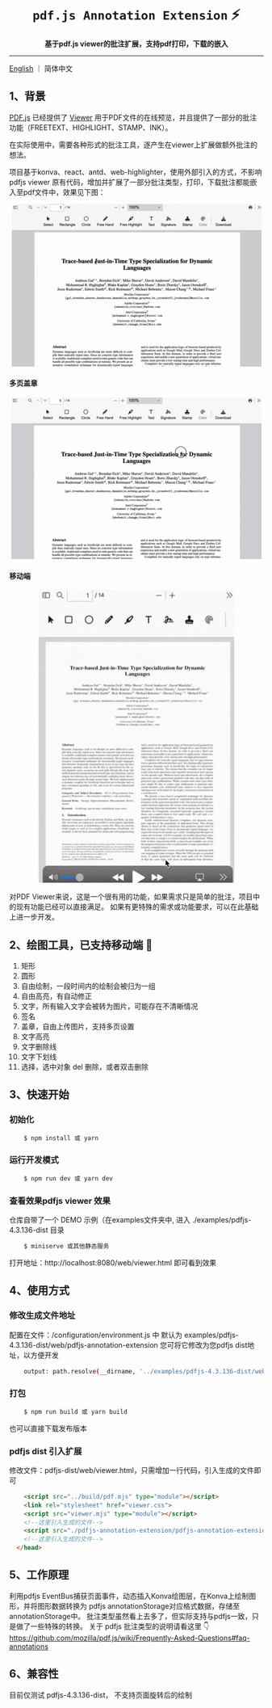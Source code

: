 <div>
    <h1 align="center"><code>pdf.js Annotation Extension</code> ⚡️ </h1>
    <p align="center">
        <strong>基于pdf.js viewer的批注扩展，支持pdf打印，下载的嵌入</strong>
    </p>
</div>

---

[English](./README.md) ｜ 简体中文

## 1、背景

[PDF.js](https://mozilla.github.io/pdf.js/) 已经提供了 [Viewer](https://mozilla.github.io/pdf.js/web/viewer.html) 用于PDF文件的在线预览，并且提供了一部分的批注功能（FREETEXT、HIGHLIGHT、STAMP、INK）。

在实际使用中，需要各种形式的批注工具，逐产生在viewer上扩展做额外批注的想法。

项目基于konva、react、antd、web-highlighter，使用外部引入的方式，不影响 pdfjs viewer 原有代码，增加并扩展了一部分批注类型，打印，下载批注都能嵌入至pdf文件中，效果见下图：

<div align="center">
  <img src="/examples/demo.gif" alt="demo" />
</div>

#### 多页盖章

<div align="center">
  <img src="/examples/stamp.gif" alt="demo" />
</div>

#### 移动端

<div align="center">
  <img src="/examples/mobile.gif" alt="demo" />
</div>

对PDF Viewer来说，这是一个很有用的功能，如果需求只是简单的批注，项目中的现有功能已经可以直接满足。
如果有更特殊的需求或功能要求，可以在此基础上进一步开发。

## 2、绘图工具，已支持移动端 📱

1. 矩形
2. 圆形
3. 自由绘制，一段时间内的绘制会被归为一组
4. 自由高亮，有自动修正
5. 文字，所有输入文字会被转为图片，可能存在不清晰情况
6. 签名
7. 盖章，自由上传图片，支持多页设置
8. 文字高亮
9. 文字删除线
10. 文字下划线
11. 选择，选中对象 del 删除，或者双击删除


## 3、快速开始

### 初始化

```bash
    $ npm install 或 yarn
```

### 运行开发模式

```bash
    $ npm run dev 或 yarn dev
```

### 查看效果pdfjs viewer 效果

仓库自带了一个 DEMO 示例（在examples文件夹中, 进入 ./examples/pdfjs-4.3.136-dist 目录

```bash
    $ miniserve 或其他静态服务
```

打开地址：http://localhost:8080/web/viewer.html 即可看到效果

## 4、使用方式

### 修改生成文件地址

   配置在文件：/configuration/environment.js 中
   默认为 examples/pdfjs-4.3.136-dist/web/pdfjs-annotation-extension
   您可将它修改为您pdfjs dist地址，以方便开发

```bash
    output: path.resolve(__dirname, '../examples/pdfjs-4.3.136-dist/web/pdfjs-annotation-extension'),
```

### 打包

```bash
    $ npm run build 或 yarn build
```

也可以直接下载发布版本

### pdfjs dist 引入扩展

修改文件：pdfjs-dist/web/viewer.html，只需增加一行代码，引入生成的文件即可

```html
    <script src="../build/pdf.mjs" type="module"></script>
    <link rel="stylesheet" href="viewer.css">
    <script src="viewer.mjs" type="module"></script>
    <!--这里引入生成的文件-->
    <script src="./pdfjs-annotation-extension/pdfjs-annotation-extension.js" type="module"></script>
    <!--这里引入生成的文件-->
  </head>
```

## 5、工作原理

利用pdfjs EventBus捕获页面事件，动态插入Konva绘图层，在Konva上绘制图形，并将图形数据转换为 pdfjs annotationStorage对应格式数据，存储至annotationStorage中。
批注类型虽然看上去多了，但实际支持与pdfjs一致，只是做了一些特殊的转换。
关于 pdfjs 批注类型的说明请看这里 👇
 https://github.com/mozilla/pdf.js/wiki/Frequently-Asked-Questions#faq-annotations

## 6、兼容性

 目前仅测试 pdfjs-4.3.136-dist， 不支持页面旋转后的绘制
